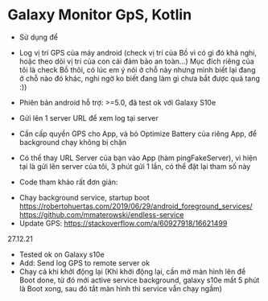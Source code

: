 # Galaxy Monitor GpS, Kotlin

- Sử dụng để
+ Log vị trí GPS của máy android (check vị trí của Bồ vì có gì đó khả nghi, hoặc theo dõi vị trí của con cái đảm bảo an toàn...)
Mục đích riêng của tôi là check Bồ thôi, có lúc em ý nói ở chỗ này nhưng mình biết lại đang ở chỗ nào đó khác, nghi ngờ ko biết đang làm gì chưa bắt được quả tang :))

+ Phiên bản android hỗ trợ: >=5.0, đã test ok với Galaxy S10e
+ Gửi lên 1 server URL để xem log tại server
+ Cần cấp quyền GPS cho App, và bỏ Optimize Battery của riêng App, để background chạy không bị chặn
+ Có thể thay URL Server của bạn vào App (hàm pingFakeServer), vì hiện tại là gửi lên server của tôi, 3 phút gửi 1 lần, có thể đặt lại tham số này

- Code tham khảo rất đơn giản:
+ Chạy background service, startup boot
https://robertohuertas.com/2019/06/29/android_foreground_services/
https://github.com/mmaterowski/endless-service
+ Update GPS:
https://stackoverflow.com/a/60927918/16621499

27.12.21
- Tested ok on Galaxy s10e
- Add: Send log GPS to remote server ok
- Chạy cả khi khởi động lại 
(Khi khởi động lại, cần mở màn hình lên để Boot done, từ đó mới active service background, galaxy s10e mất 5 phút là Boot xong, sau đó tắt màn hình thì service vẫn chạy ngầm)

 